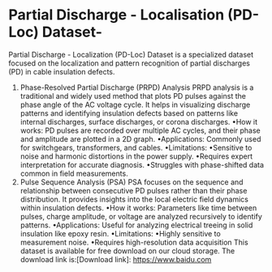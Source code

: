 # Partial Discharge - Localisation (PD-Loc) Dataset-
Partial Discharge - Localization (PD-Loc) Dataset is a specialized dataset focused on the localization and pattern recognition of partial discharges (PD) in cable insulation defects. 
1. ​​Phase-Resolved Partial Discharge (PRPD) Analysis​​
PRPD analysis is a ​​traditional and widely used method​​ that plots PD pulses against the phase angle of the AC voltage cycle. It helps in visualizing discharge patterns and identifying insulation defects based on patterns like internal discharges, surface discharges, or corona discharges.
•​​How it works​​: PD pulses are recorded over multiple AC cycles, and their phase and amplitude are plotted in a 2D graph.
•Applications​​: Commonly used for switchgears, transformers, and cables.
•Limitations​​:
•Sensitive to ​​noise and harmonic distortions​​ in the power supply.
•Requires expert interpretation for accurate diagnosis.
•Struggles with ​​phase-shifted data​​ common in field measurements.
2. ​​Pulse Sequence Analysis (PSA)​​
PSA focuses on the ​​sequence and relationship between consecutive PD pulses​​ rather than their phase distribution. It provides insights into the local electric field dynamics within insulation defects.
•​​How it works​​: Parameters like time between pulses, charge amplitude, or voltage are analyzed recursively to identify patterns.
•​​Applications​​: Useful for analyzing electrical treeing in solid insulation like epoxy resin.
•Limitations​​:
•Highly sensitive to measurement noise.
•Requires high-resolution data acquisition
This dataset is available for free download on our cloud storage.
The download link is:[Download link]: https://www.baidu.com
